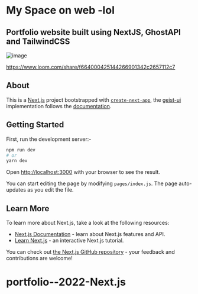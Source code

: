 # My Space on web -lol

## Portfolio website built using NextJS, GhostAPI and TailwindCSS

![image](https://user-images.githubusercontent.com/30016242/126783777-3600ac9d-db93-483f-8b7b-dff6ba373769.png)


https://www.loom.com/share/f664000425144266901342c2657112c7

## About

This is a [Next.js](https://nextjs.org/) project bootstrapped with [`create-next-app`](https://github.com/zeit/next.js/tree/canary/packages/create-next-app), the [geist-ui](https://react.geist-ui.dev/en-us/guide/introduction) implementation follows the [documentation](https://react.geist-ui.dev/en-us/guide/installation).

## Getting Started

First, run the development server:-

```bash
npm run dev
# or
yarn dev
```

Open [http://localhost:3000](http://localhost:3000) with your browser to see the result.

You can start editing the page by modifying `pages/index.js`. The page auto-updates as you edit the file.

## Learn More

To learn more about Next.js, take a look at the following resources:

- [Next.js Documentation](https://nextjs.org/docs) - learn about Next.js features and API.
- [Learn Next.js](https://nextjs.org/learn) - an interactive Next.js tutorial.

You can check out [the Next.js GitHub repository](https://github.com/zeit/next.js/) - your feedback and contributions are welcome!
# portfolio--2022-Next.js

